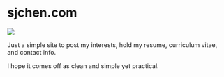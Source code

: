 sjchen.com
===

![](http://sjchen.com/img/screenshot.png)

Just a simple site to post my interests, hold my resume, curriculum vitae, and contact info.

I hope it comes off as clean and simple yet practical.
